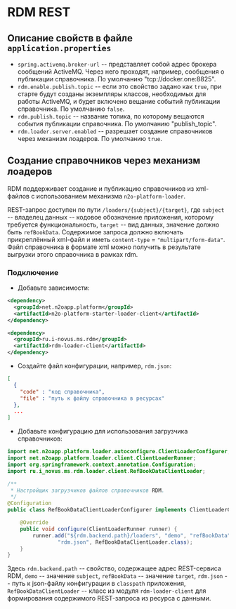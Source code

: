 # RDM REST
 
## Описание свойств в файле ```application.properties```
  - `spring.activemq.broker-url` -- представляет собой адрес брокера сообщений ActiveMQ. 
    Через него проходят, например, сообщения о публикации справочника. По умолчанию "tcp://docker.one:8825".
  - `rdm.enable.publish.topic` -- если это свойство задано как `true`, при старте будут созданы экземпляры классов,
 необходимых для работы ActiveMQ, и будет включено вещание событий публикации справочника. По умолчанию `false`.
  - `rdm.publish.topic` -- название топика, по которому вещаются события публикации справочника. По умолчанию "publish_topic".
  - `rdm.loader.server.enabled` -- разрешает создание справочников через механизм лоадеров. По умолчанию `true`.
  
## Создание справочников через механизм лоадеров
RDM поддерживает создание и публикацию справочников из xml-файлов с использованием механизма `n2o-platform-loader`.

REST-запрос доступен по пути
`/loaders/{subject}/{target}`, где
`subject` -- владелец данных -- кодовое обозначение приложения, которому требуется функциональность,
`target` -- вид данных, значение должно быть `refBookData`.
Содержимое запроса должно включать прикреплённый xml-файл и иметь `content-type` = `"multipart/form-data"`.
Файл справочника в формате xml можно получить в результате выгрузки этого справочника в рамках rdm.

### Подключение
* Добавьте зависимости:
```xml
<dependency>
  <groupId>net.n2oapp.platform</groupId>
  <artifactId>n2o-platform-starter-loader-client</artifactId>
</dependency>

<dependency>
  <groupId>ru.i-novus.ms.rdm</groupId>
  <artifactId>rdm-loader-client</artifactId>
</dependency>
```

* Создайте файл конфигурации, например, `rdm.json`:
```json
[
  {
    "code" : "код справочника",
    "file" : "путь к файлу справочника в ресурсах"
  },
  ...
]  
```

* Добавьте конфигурацию для использования загрузчика справочников:
```java
import net.n2oapp.platform.loader.autoconfigure.ClientLoaderConfigurer;
import net.n2oapp.platform.loader.client.ClientLoaderRunner;
import org.springframework.context.annotation.Configuration;
import ru.i_novus.ms.rdm.loader.client.RefBookDataClientLoader;

/**
 * Настройщик загрузчиков файлов справочников RDM.
 */
@Configuration
public class RefBookDataClientLoaderConfigurer implements ClientLoaderConfigurer {

    @Override
    public void configure(ClientLoaderRunner runner) {
        runner.add("${rdm.backend.path}/loaders", "demo", "refBookData",
                "rdm.json", RefBookDataClientLoader.class);
    }
}
```
Здесь `rdm.backend.path` -- свойство, содержащее адрес REST-сервиса RDM,
`demo` -- значение `subject`,
`refBookData` -- значение `target`,
`rdm.json` -- путь к json-файлу конфигурации в `classpath` приложения,
`RefBookDataClientLoader` -- класс из модуля `rdm-loader-client` для формирования содержимого REST-запроса из ресурса с данными.
